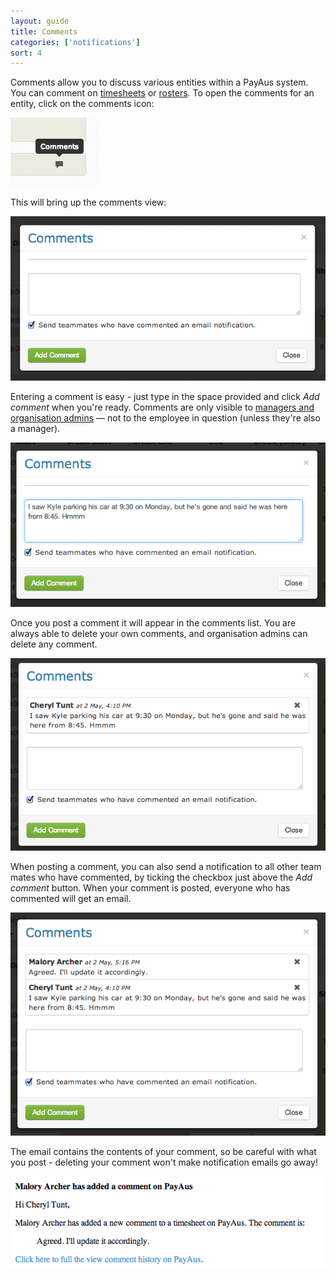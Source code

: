 ```yaml
---
layout: guide
title: Comments
categories: ['notifications']
sort: 4
---
```


Comments allow you to discuss various entities within a PayAus system. You can comment on [timesheets](../../timesheets/) or [rosters](../../rosters/). To open the comments for an entity, click on the comments icon:

![Comments icon](/img/notifications/comments_icon.png)

This will bring up the comments view:

![An empty comments view](/img/notifications/no_comments.png)

Entering a comment is easy - just type in the space provided and click *Add comment* when you're ready. Comments are only visible to [managers and organisation admins](../../staff/team/#roles) &mdash; not to the employee in question (unless they're also a manager).

![Adding a comment](/img/notifications/adding_comment.png)

Once you post a comment it will appear in the comments list. You are always able to delete your own comments, and organisation admins can delete any comment.

![New comment posted](/img/notifications/added_comment.png)

When posting a comment, you can also send a notification to all other team mates who have commented, by ticking the checkbox just above the *Add comment* button. When your comment is posted, everyone who has commented will get an email.

![Replying to a comment](/img/notifications/comment_reply.png)

The email contains the contents of your comment, so be careful with what you post - deleting your comment won't make notification emails go away!

![Comment email notifications](/img/notifications/comment_email.png)